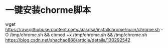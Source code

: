 
# 一键安装chorme脚本
wget https://raw.githubusercontent.com/Jaasdsa/installchrome/main/chrome.sh -O /tmp/chrome.sh && chmod +x /tmp/chrome.sh && /tmp/chrome.sh
https://blog.csdn.net/shachao888/article/details/130292542
